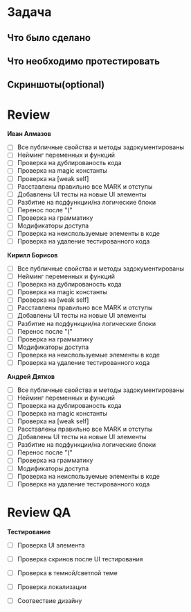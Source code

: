 # Задача

## Что было сделано

## Что необходимо протестировать

## Скриншоты(optional)


# Review

**Иван Алмазов**

- [ ] Все публичные свойства и методы задокументированы 
- [ ] Нейминг переменных и функций
- [ ] Проверка на дублированость кода
- [ ] Проверка на magic константы
- [ ] Проверка на [weak self]
- [ ] Расставлены правильно все MARK и отступы
- [ ] Добавлены UI тесты на новые UI элементы
- [ ] Разбитие на подфункции/на логические блоки
- [ ] Перенос после "("
- [ ] Проверка на грамматику
- [ ] Модификаторы доступа 
- [ ] Проверка на неиспользуемые элементы в коде
- [ ] Проверка на удаление тестированного кода

**Кирилл Борисов**

- [ ] Все публичные свойства и методы задокументированы 
- [ ] Нейминг переменных и функций
- [ ] Проверка на дублированость кода
- [ ] Проверка на magic константы
- [ ] Проверка на [weak self]
- [ ] Расставлены правильно все MARK и отступы
- [ ] Добавлены UI тесты на новые UI элементы
- [ ] Разбитие на подфункции/на логические блоки
- [ ] Перенос после "("
- [ ] Проверка на грамматику
- [ ] Модификаторы доступа 
- [ ] Проверка на неиспользуемые элементы в коде
- [ ] Проверка на удаление тестированного кода

**Андрей Дятков**

- [ ] Все публичные свойства и методы задокументированы 
- [ ] Нейминг переменных и функций
- [ ] Проверка на дублированость кода
- [ ] Проверка на magic константы
- [ ] Проверка на [weak self]
- [ ] Расставлены правильно все MARK и отступы
- [ ] Добавлены UI тесты на новые UI элементы
- [ ] Разбитие на подфункции/на логические блоки
- [ ] Перенос после "("
- [ ] Проверка на грамматику
- [ ] Модификаторы доступа 
- [ ] Проверка на неиспользуемые элементы в коде
- [ ] Проверка на удаление тестированного кода

# Review QA

**Тестирование**

- [ ] Проверка UI элемента
- [ ] Проверка скринов после UI тестирования
- [ ] Проверка в темной/светлой теме
- [ ] Проверка локализации
- [ ] Соотвествие дизайну

